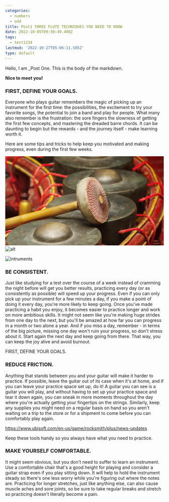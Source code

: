 ```yaml
---
categories:
  - numbers
  - odd
title: Post1 THREE FLUTE TECHNIQUES YOU NEED TO KNOW
date: 2022-10-05T09:30:49.408Z
tags:
  - test1234
lastmod: '2022-10-27T05:06:11.585Z'
type: default
---
```


Hello, I am _Post One. 
This is the body of the markdown.

**Nice to meet you!**

### FIRST, DEFINE YOUR GOALS.
Everyone who plays guitar remembers the magic of picking up an instrument for the first time: the possibilities, the excitement to try your favorite songs, the potential to join a band and play for people. What many also remember is the frustration: the sore fingers the slowness of getting the first few concepts, and mastering the dreaded barre chords. 
It can be daunting to begin but the rewards - and the journey itself - make learning worth it.

Here are some tips and tricks to help keep you motivated and making progress, even during the first few weeks.


![intruments](Blog1instrument.png)
![alt](images/Blog1instrument.png-thumbnail)

![intruments](Users/lilly/projectlam.org/src/routes/blog/images/Blog1instrument.png)

### BE CONSISTENT.
Just like studying for a test over the course of a week instead of cramming the night before will get you better results, practicing every day (or as consistently as possible) will speed up your progress. Even if you can only pick up your instrument for a few minutes a day, if you make a point of doing it every day, you're more likely to keep going. Once you've made practicing a habit you enjoy, it becomes easier to practice longer and work on more ambitious skills. It might not seem like you're making huge strides from one day to the next, but you'll be amazed at how far you can progress in a month or two alone a year. And if you miss a day, remember - in terms of the big picture, missing one day won't ruin your progress, so don't stress about it. Start again the next day and keep going from there. That way, you can keep the joy alive and avoid burnout.

FIRST, DEFINE YOUR GOALS.



### REDUCE FRICTION.
Anything that stands between you and your guitar will make it harder to practice. If possible, leave the guitar out of its case when it's at home, and if you can leave your practice space set up, do it! A guitar you can see is a guitar you will play, and without having to set up your practice space and tear it down again, you can sneak in more moments throughout the day where you're actually getting your fingertips on the strings. Similarly, keep any supplies you might need on a regular basis on hand so you aren't waiting on a trip to the store or for a shipment to come before you can comfortably play again. 

https://www.ubisoft.com/en-us/game/rocksmith/plus/news-updates 

Keep these tools handy so you always have what you need to practice.


### MAKE YOURSELF COMFORTABLE.
It might seem obvious, but you don't need to suffer to learn an instrument. Use a comfortable chair that's a good height for playing and consider a guitar strap even if you play sitting down. It will help to hold the instrument steady so there's one less worry while you're figuring out where the notes are. Practicing for longer stretches, just like anything else, can also cause muscle aches and sore joints, so be sure to take regular breaks and stretch so practicing doesn't literally become a pain.



<!-- ## Wee
### weee
##### weee -->
